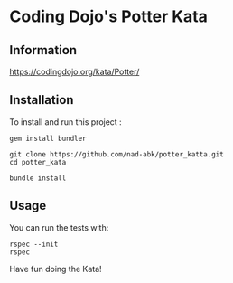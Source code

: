 # Coding Dojo's Potter Kata
      
## Information

https://codingdojo.org/kata/Potter/

## Installation

To install and run this project :

    gem install bundler

    git clone https://github.com/nad-abk/potter_katta.git
    cd potter_kata

    bundle install

## Usage

You can run the tests with:

    rspec --init
    rspec


Have fun doing the Kata!

